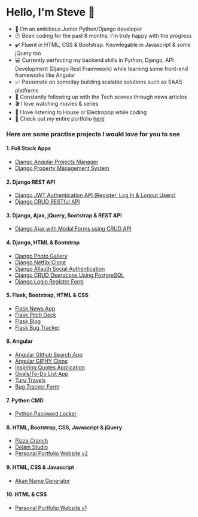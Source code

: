 # Hello, I'm Steve 👋
- 💪 I'm an ambitious Junior Python/Django developer
- 🕒 Been coding for the past 8 months. I'm truly happy with the progress
- ✔️ Fluent in HTML, CSS & Bootstrap. Knowlegable in Javascript & some jQuery too
- 💻 Currently perfecting my backend skills in Python, Django, API Development (Django Rest Framweork) while learning some front-end frameworks like Angular
- 📈 Passonate on someday building scalable solutions such as SAAS platforms
- 📰 Constantly following up with the Tech scenes through news articles
- 🎬 I love watching movies & series
- 🎵 I love listening to House or Electropop while coding
- 📁 Check out my entire portfolio [here](https://steve-njuguna.netlify.app)

### Here are some practise projects I would love for you to see
#### 1. Full Stack Apps
* [Django Angular Projects Manager](https://github.com/steve-njuguna-k/Django-Angular-Projects-Manager)
* [Django Property Management System](https://propertize.herokuapp.com/)

#### 2. Django REST API
* [Django JWT Authentication API (Register, Log In & Logout Users)](https://github.com/steve-njuguna-k/Django-Secure-Authentication-API)
* [Django CRUD RESTful API](https://github.com/steve-njuguna-k/Django-CRUD-RESTful-API)

#### 3. Django, Ajax, jQuery, Bootstrap & REST API
* [Django Ajax with Modal Forms using CRUD API](https://github.com/steve-njuguna-k/Django-Ajax-CRUD)

#### 4. Django, HTML & Bootstrap
* [Django Photo Gallery](https://github.com/steve-njuguna-k/Django-Gallery)
* [Django Netflix Clone](https://github.com/steve-njuguna-k/Django-Netflix-Clone)
* [Django Allauth Social Authentication](https://github.com/steve-njuguna-k/Django-Allauth-Social-Authentication)
* [Django CRUD Operations Using PostgreSQL](https://github.com/steve-njuguna-k/Django-CRUD-Operations-Using-PostgreSQL)
* [Django Login Register Form](https://github.com/steve-njuguna-k/Django-Login-Register-Form)

#### 5. Flask, Bootstrap, HTML & CSS
* [Flask News App](https://github.com/steve-njuguna-k/Flask-News-App)
* [Flask Pitch Deck](https://github.com/steve-njuguna-k/Flask-Pitch-Deck)
* [Flask Blog](https://github.com/steve-njuguna-k/Flask-Blog)
* [Flask Bug Tracker](https://github.com/steve-njuguna-k/Flask-Bug-Tracker)

#### 6. Angular
* [Angular Github Search App](https://github.com/steve-njuguna-k/Angular-Github-Search-App)
* [Angular GIPHY Clone](https://github.com/steve-njuguna-k/Angular-GIPHY-Clone)
* [Inspiring Quotes Application](https://github.com/steve-njuguna-k/Angular-Quotes-App)
* [Goals/To-Do List App](https://github.com/steve-njuguna-k/Angular-Goals-App)
* [Turu Travels](https://github.com/steve-njuguna-k/Turu-Travels)
* [Bug Tracker Form](https://github.com/steve-njuguna-k/Bug-Tracker-Form)

#### 7. Python CMD
* [Python Password Locker](https://github.com/steve-njuguna-k/Python-Password-Locker)

#### 8. HTML, Bootstrap, CSS, Javascript & jQuery
* [Pizza Cranch](https://github.com/steve-njuguna-k/Pizza-Cranch)
* [Delani Studio](https://github.com/steve-njuguna-k/Delani-Studio)
* [Personal Portfolio Website v2](https://github.com/steve-njuguna-k/Portfolio-v2)

#### 9. HTML, CSS & Javascript
* [Akan Name Generator](https://github.com/steve-njuguna-k/Akan-Name-Generator)

#### 10. HTML & CSS
* [Personal Portfolio Website v1](https://github.com/steve-njuguna-k/Personal-Portfolio-Website)
